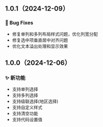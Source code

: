 ## 1.0.1（2024-12-09）
### 🐛 Bug Fixes
- 修复单列和多列布局样式问题，优化列宽分配
- 修复选中项垂直居中对齐问题
- 优化文本溢出处理和显示效果

## 1.0.0（2024-12-06）
### ✨ 新功能
- 支持单列选择
- 支持多列选择
- 支持级联选择(地区选择)
- 支持自定义样式
- 支持清空功能
- 支持代码设置值
